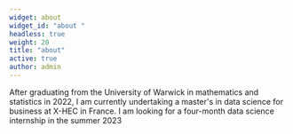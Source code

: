 ```yaml
---
widget: about
widget_id: "about "
headless: true
weight: 20
title: "about"
active: true
author: admin
---
```

After graduating from the University of Warwick in mathematics and statistics in 2022, I am currently undertaking a master's in data science for business at X-HEC in France. I am looking for a four-month data science internship in the summer 2023
